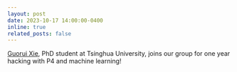 ```yaml
---
layout: post
date: 2023-10-17 14:00:00-0400
inline: true
related_posts: false
---
```


[Guorui Xie](https://xgr19.github.io/), PhD student at Tsinghua University, joins our group for one year hacking with P4 and machine learning!
